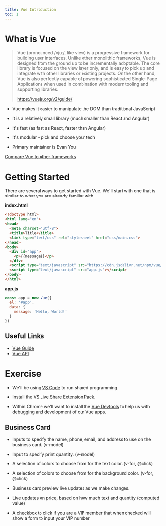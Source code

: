 ```yaml
---
title: Vue Introduction
toc: 1
---
```


# What is Vue

> Vue (pronounced /vjuː/, like view) is a progressive framework for building user interfaces. Unlike other monolithic frameworks, Vue is designed from the ground up to be incrementally adoptable. The core library is focused on the view layer only, and is easy to pick up and integrate with other libraries or existing projects. On the other hand, Vue is also perfectly capable of powering sophisticated Single-Page Applications when used in combination with modern tooling and supporting libraries.
> 
> https://vuejs.org/v2/guide/

- Vue makes it easier to manipulate the DOM than traditional JavaScript

- It is a relatively small library (much smaller than React and Angular)

- It's fast (as fast as React, faster than Angular)

- It's modular - pick and choose your tech

- Primary maintainer is Evan You

[Compare Vue to other frameworks](https://vuejs.org/v2/guide/comparison.html)

# Getting Started

There are several ways to get started with Vue. We'll start with one that is similar to what you are already familiar with.

**index.html**

```html
<!doctype html>
<html lang="en">
<head>
  <meta charset="utf-8">
  <title>Title</title>
  <link type="text/css" rel="stylesheet" href="css/main.css">
</head>
<body>
  <div id="app">
    <p>{{message}}</p>
  </div>
  <script type="text/javascript" src="https://cdn.jsdelivr.net/npm/vue/dist/vue.js"></script>
  <script type="text/javascript" src="app.js"></script>
</body>
</html>
```

**app.js**

```js
const app = new Vue({
  el: '#app',
  data: {
    message: 'Hello, World!'
  }
})
```

## Useful Links

- [Vue Guide](https://vuejs.org/v2/guide/)
- [Vue API](https://vuejs.org/v2/api/)

# Exercise

- We'll be using [VS Code](https://code.visualstudio.com/) to run shared programming.

- Install the [VS Live Share Extension Pack](https://marketplace.visualstudio.com/items?itemName=MS-vsliveshare.vsliveshare-pack).

- Within Chrome we'll want to install the [Vue Devtools](https://chrome.google.com/webstore/detail/vuejs-devtools/nhdogjmejiglipccpnnnanhbledajbpd?hl=en) to help us with debugging and development of our Vue apps.

## Business Card

- Inputs to specify the name, phone, email, and address to use on the business card. (v-model)

- Input to specify print quantity. (v-model)

- A selection of colors to choose from for the text color. (v-for, @click)

- A selection of colors to choose from for the background color. (v-for, @click)

- Business card preview live updates as we make changes.

- Live updates on price, based on how much text and quantity (computed value)

- A checkbox to click if you are a VIP member that when checked will show a form to input your VIP number 
